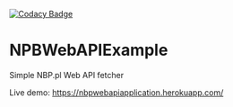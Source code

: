 [![Codacy Badge](https://api.codacy.com/project/badge/Grade/8619813656c540d6806d1c29765f53eb)](https://www.codacy.com/manual/Inquis1t0r/NPBWebAPIExample?utm_source=github.com&amp;utm_medium=referral&amp;utm_content=Inquis1t0r/NPBWebAPIExample&amp;utm_campaign=Badge_Grade)
# NPBWebAPIExample
Simple NBP.pl Web API fetcher


Live demo: https://nbpwebapiapplication.herokuapp.com/
